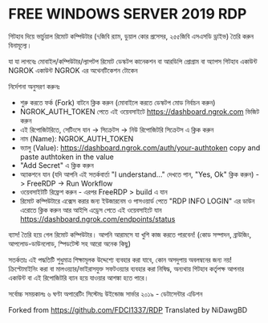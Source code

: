 # FREE WINDOWS SERVER 2019 RDP

গিটহাব দিয়ে ভার্চুয়াল রিমোট কম্পিউটার (৭জিবি র‍্যাম, ডুয়াল কোর প্রসেসর, ২৫৫জিবি এসএসডি ড্রাইভ) তৈরি করুন বিনামূল্যে।

যা যা লাগবেঃ
মোবাইল/কম্পিউটার/ল্যাপটপ
রিমোট ডেস্কটপ কানেকশন বা আরডিপি প্রোগ্রাম বা অ্যাপস
গিটহাব একাউন্ট
NGROK একাউন্ট
NGROK এর অথেনটিকেশন টোকেন

নির্দেশনা অনুসরণ করুনঃ
+ শুরু করতে ফর্ক (Fork) বাটনে ক্লিক করুন (মোবাইলে করতে ডেস্কটপ মোড নির্বাচন করুন)
+ NGROK_AUTH_TOKEN পেতে এই ওয়েবসাইটে https://dashboard.ngrok.com ভিজিট করুন
+ এই রিপোজিটরিতে, সেটিংসে যান -> সিক্রেটস -> নিউ রিপোজিটরি সিক্রেটস এ ক্লিক করুন
+ নাম (Name): NGROK_AUTH_TOKEN
+ ভ্যালু (Value): https://dashboard.ngrok.com/auth/your-authtoken copy and paste authtoken in the value
+ "Add Secret" এ ক্লিক করুন
+ অ্যাকশনে যান (যদি আপনি এই সতর্কবার্তা "I understand..." দেখতে পান, "Yes, Ok" ক্লিক করুন) -> FreeRDP -> Run Workflow
+ ওয়েবসাইটটি রিফ্রেশ করুন - এরপর FreeRDP > build এ যান
+ রিমোট কম্পিউটারে এক্সেস করার জন্য ইউজারনেম ও পাসওয়ার্ড পেতে "RDP INFO LOGIN" এর ডাউন এরোতে ক্লিক করুন আর আইপি এড্রেস পেতে এই ওয়েবসাইটে যান https://dashboard.ngrok.com/endpoints/status

ব্যাস! তৈরি হয়ে গেল রিমোট কম্পিউটার। আপনি আরামসে যা খুশি কাজ করতে পারবেন! (কোড সম্পাদন, ব্রাউজিং, আপলোড-ডাউনলোড, স্পিডটেস্ট সহ আরো অনেক কিছু)

সতর্কতাঃ এই পদ্ধতিটি শুধুমাত্র শিক্ষামূলক উদ্দেশ্যে ব্যবহার করা যাবে, কোন অসদুপায় অবলম্বনের জন্য নয়! ক্রিপ্টোমাইনিং করা বা মালওয়্যার/ভাইরাসযুক্ত সফটওয়্যার ব্যবহার করা নিষিদ্ধ, অন্যথায় গিটহাব কর্তৃপক্ষ আপনার একাউন্ট বা এই রিপোজিটরি ব্যান হয়ে যাওয়ার আশঙ্কা হতে পারে।

সর্বোচ্চ সময়কালঃ ৬ ঘণ্টা
অপারেটিং সিস্টেমঃ উইন্ডোজ সার্ভার ২০১৯ - ডেটাসেন্টার এডিশন


Forked from https://github.com/FDCI1337/RDP
Translated by NiDawgBD
